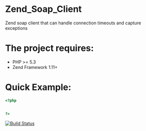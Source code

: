 Zend_Soap_Client
================

Zend soap client that can handle connection timeouts and capture exceptions


The project requires:
==============================

* PHP >= 5.3
* Zend Framework 1.11+


Quick Example:
==============================


```php
<?php


?>
```
[![Build Status](https://secure.travis-ci.org/aporat/Zend_Soap_Client.png)](http://travis-ci.org/aporat/Zend_Soap_Client)
